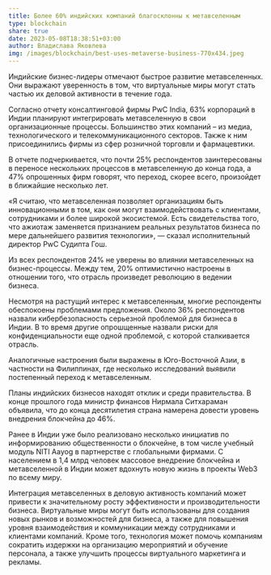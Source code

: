 ```yaml
---
title: Более 60% индийских компаний благосклонны к метавселенным
type: blockchain
share: true
date: 2023-05-08T18:38:51+03:00
author: Владислава Яковлева
img: /images/blockchain/best-uses-metaverse-business-770x434.jpeg
---
```

Индийские бизнес-лидеры отмечают быстрое развитие метавселенных. Они выражают уверенность в том, что виртуальные миры могут стать частью их деловой активности в течение года.

Согласно отчету консалтинговой фирмы PwC India, 63% корпораций в Индии планируют интегрировать метавселенную в свои организационные процессы. Большинство этих компаний – из медиа, технологического и телекоммуникационного секторов. Также к ним присоединились фирмы из сфер розничной торговли и фармацевтики.

В отчете подчеркивается, что почти 25% респондентов заинтересованы в переносе нескольких процессов в метавселенную до конца года, а 47% опрошенных фирм говорят, что переход, скорее всего, произойдет в ближайшие несколько лет.

«Я считаю, что метавселенная позволяет организациям быть инновационными в том, как они могут взаимодействовать с клиентами, сотрудниками и более широкой экосистемой. Есть свидетельства того, что ажиотаж заменяется признанием реальных результатов бизнеса по мере дальнейшего развития технологии», — сказал исполнительный директор PwC Судипта Гош.

Из всех респондентов 24% не уверены во влиянии метавселенных на бизнес-процессы. Между тем, 20% оптимистично настроены в отношении того, что отрасль произведет революцию в ведении бизнеса.

Несмотря на растущий интерес к метавселенным, многие респонденты обеспокоены проблемами предложения. Около 36% респондентов назвали кибербезопасность серьезной проблемой для бизнеса в Индии. В то время другие опрошщенные назвали риски для конфиденциальности еще одной проблемой, с которой сталкивается отрасль.

Аналогичные настроения были выражены в Юго-Восточной Азии, в частности на Филиппинах, где несколько исследований выявили постепенный переход к метавселенным.

Планы индийских бизнесов находят отклик и среди правительства. В конце прошлого года министр финансов Нирмала Ситхараман объявила, что до конца десятилетия страна намерена довести уровень внедрения блокчейна до 46%.

Ранее в Индии уже было реализовано несколько инициатив по информированию общественности о блокчейне, в том числе учебный модуль NITI Aayog в партнерстве с глобальными фирмами. С населением в 1,4 млрд человек массовое внедрение блокчейна и метавселенной в Индии может вдохнуть новую жизнь в проекты Web3 по всему миру.

Интеграция метавселенных в деловую активность компаний может привести к значительному росту эффективности и производительности бизнеса. Виртуальные миры могут быть использованы для создания новых рынков и возможностей для бизнеса, а также для повышения уровня взаимодействия и коммуникации между сотрудниками и клиентами компаний. Кроме того, технология может помочь компаниям сократить издержки на организацию мероприятий и обучение персонала, а также улучшить процессы виртуального маркетинга и рекламы.